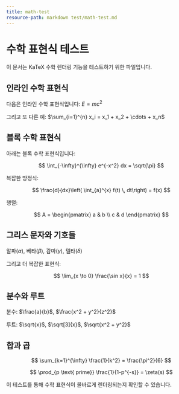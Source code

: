 ```yaml
---
title: math-test
resource-path: markdown test/math-test.md
---
```

# 수학 표현식 테스트

이 문서는 KaTeX 수학 렌더링 기능을 테스트하기 위한 파일입니다.

## 인라인 수학 표현식

다음은 인라인 수학 표현식입니다: $E = mc^2$

그리고 또 다른 예: $\sum_{i=1}^{n} x_i = x_1 + x_2 + \cdots + x_n$

## 블록 수학 표현식

아래는 블록 수학 표현식입니다:

$$
\int_{-\infty}^{\infty} e^{-x^2} dx = \sqrt{\pi}
$$

복잡한 방정식:

$$
\frac{d}{dx}\left( \int_{a}^{x} f(t) \, dt\right) = f(x)
$$

행렬:

$$
A = \begin{pmatrix}
a & b \\
c & d
\end{pmatrix}
$$

## 그리스 문자와 기호들

알파($\alpha$), 베타($\beta$), 감마($\gamma$), 델타($\delta$)

그리고 더 복잡한 표현식:

$$
\lim_{x \to 0} \frac{\sin x}{x} = 1
$$

## 분수와 루트

분수: $\frac{a}{b}$, $\frac{x^2 + y^2}{z^2}$

루트: $\sqrt{x}$, $\sqrt[3]{x}$, $\sqrt{x^2 + y^2}$

## 합과 곱

$$
\sum_{k=1}^{\infty} \frac{1}{k^2} = \frac{\pi^2}{6}
$$

$$
\prod_{p \text{ prime}} \frac{1}{1-p^{-s}} = \zeta(s)
$$

이 테스트를 통해 수학 표현식이 올바르게 렌더링되는지 확인할 수 있습니다.
